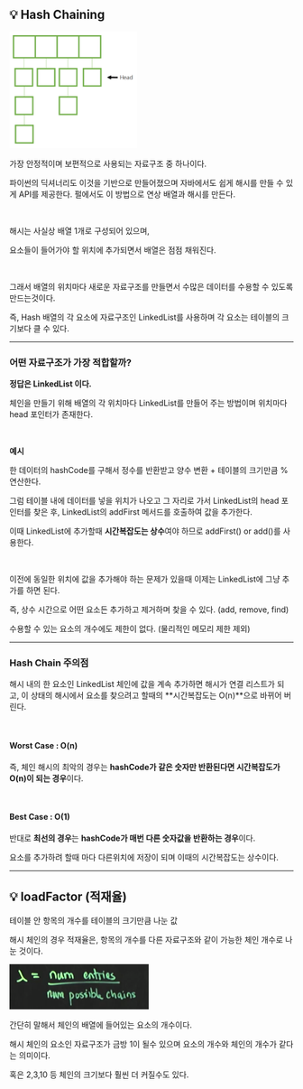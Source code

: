 ## **💡 Hash Chaining**

![img](https://raw.githubusercontent.com/spacedustz/Obsidian-Image-Server/main/img/Data_Hash_Chaining.png) 

가장 안정적이며 보편적으로 사용되는 자료구조 중 하나이다.

파이썬의 딕셔너리도 이것을 기반으로 만들어졌으며 자바에서도 쉽게 해시를 만들 수 있게 API를 제공한다.
펄에서도 이 방법으로 연상 배열과 해시를 만든다.

<br>

해시는 사실상 배열 1개로 구성되어 있으며,

요소들이 들어가야 할 위치에 추가되면서 배열은 점점 채워진다.

<br>

그래서 배열의 위치마다 새로운 자료구조를 만들면서 수많은 데이터를 수용할 수 있도록 만드는것이다.

즉, Hash 배열의 각 요소에 자료구조인 LinkedList를 사용하며 각 요소는 테이블의 크기보다 클 수 있다.

---

### **어떤 자료구조가 가장 적합할까?**

**정답은 LinkedList 이다.**

체인을 만들기 위해 배열의 각 위치마다 LinkedList를 만들어 주는 방법이며 위치마다 head 포인터가 존재한다.

<br>

**예시**

한 데이터의 hashCode를 구해서 정수를 반환받고 양수 변환 + 테이블의 크기만큼 % 연산한다.

그럼 테이블 내에 데이터를 넣을 위치가 나오고 그 자리로 가서 LinkedList의 head 포인터를 찾은 후,
LinkedList의 addFirst 메서드를 호출하여 값을 추가한다.

이때 LinkedList에 추가할때 **시간복잡도는 상수**여야 하므로 addFirst() or add()를 사용한다.

<br>

이전에 동일한 위치에 값을 추가해야 하는 문제가 있을때 이제는 LinkedList에 그냥 추가를 하면 된다.

즉, 상수 시간으로 어떤 요소든 추가하고 제거하며 찾을 수 있다. (add, remove, find)

수용할 수 있는 요소의 개수에도 제한이 없다. (물리적인 메모리 제한 제외)

------

### **Hash Chain 주의점**

해시 내의 한 요소인 LinkedList 체인에 값을 계속 추가하면 해시가 연결 리스트가 되고,
이 상태의 해시에서 요소를 찾으려고 할때의 **시간복잡도는 O(n)**으로 바뀌어 버린다.

<br>

#### **Worst Case : O(n)**

즉, 체인 해시의 최악의 경우는 **hashCode가 같은 숫자만 반환된다면 시간복잡도가 O(n)이 되는 경우**이다.

<br>

#### **Best Case : O(1)**

반대로 **최선의 경우**는 **hashCode가 매번 다른 숫자값을 반환하는 경우**이다.

요소를 추가하려 할때 마다 다른위치에 저장이 되며 이때의 시간복잡도는 상수이다.

------

## **💡 loadFactor (적재율)**

테이블 안 항목의 개수를 테이블의 크기만큼 나눈 값

해시 체인의 경우 적재율은, 항목의 개수를 다른 자료구조와 같이 가능한 체인 개수로 나눈 것이다.

![img](https://raw.githubusercontent.com/spacedustz/Obsidian-Image-Server/main/img/Data_loadFactor.png) 

간단히 말해서 체인의 배열에 들어있는 요소의 개수이다.

해시 체인의 요소인 자료구조가 금방 1이 될수 있으며 요소의 개수와 체인의 개수가 같다는 의미이다.

혹은 2,3,10 등 체인의 크기보다 훨씬 더 커질수도 있다.